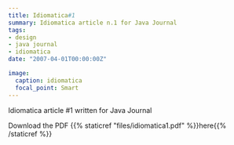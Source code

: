 ```yaml
---
title: Idiomatica#1
summary: Idiomatica article n.1 for Java Journal
tags:
- design
- java journal
- idiomatica
date: "2007-04-01T00:00:00Z"

image:
  caption: idiomatica
  focal_point: Smart
---
```


Idiomatica article #1 written for Java Journal

Download the PDF {{% staticref "files/idiomatica1.pdf" %}}here{{% /staticref %}}

